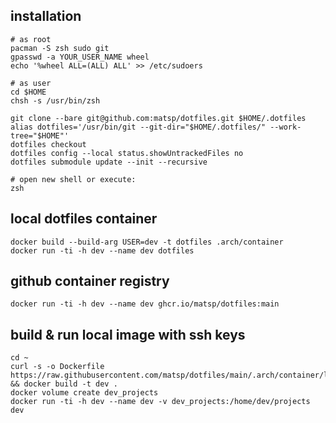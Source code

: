 ## installation


```
# as root
pacman -S zsh sudo git
gpasswd -a YOUR_USER_NAME wheel
echo '%wheel ALL=(ALL) ALL' >> /etc/sudoers

# as user
cd $HOME
chsh -s /usr/bin/zsh

git clone --bare git@github.com:matsp/dotfiles.git $HOME/.dotfiles
alias dotfiles='/usr/bin/git --git-dir="$HOME/.dotfiles/" --work-tree="$HOME"'
dotfiles checkout
dotfiles config --local status.showUntrackedFiles no
dotfiles submodule update --init --recursive

# open new shell or execute:
zsh
```

## local dotfiles container

```
docker build --build-arg USER=dev -t dotfiles .arch/container
docker run -ti -h dev --name dev dotfiles
```

## github container registry
```
docker run -ti -h dev --name dev ghcr.io/matsp/dotfiles:main
```

## build & run local image with ssh keys
```
cd ~
curl -s -o Dockerfile https://raw.githubusercontent.com/matsp/dotfiles/main/.arch/container/local/Dockerfile && docker build -t dev .
docker volume create dev_projects
docker run -ti -h dev --name dev -v dev_projects:/home/dev/projects dev
```
